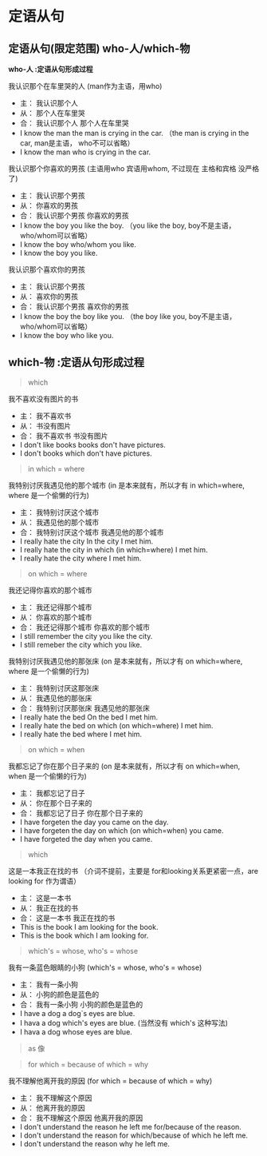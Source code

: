 # 定语从句

## 定语从句(限定范围) who-人/which-物

**who-人 :定语从句形成过程**

我认识那个在车里哭的人 (man作为主语，用who)

* 主： 我认识那个人
* 从： 那个人在车里哭
* 合： 我认识那个人 那个人在车里哭
* I know the man   the man is crying in the car. （the man is crying in the car, man是主语， who不可以省略）
* I know the man who is crying in the car.

我认识那个你喜欢的男孩 (主语用who 宾语用whom, 不过现在 主格和宾格 没严格了)

* 主： 我认识那个男孩
* 从： 你喜欢的男孩
* 合： 我认识那个男孩   你喜欢的男孩
* I know the boy    you like the boy. （you like the boy, boy不是主语，who/whom可以省略）
* I know the boy who/whom you like. 
* I know the boy you like.

我认识那个喜欢你的男孩

* 主： 我认识那个男孩
* 从： 喜欢你的男孩
* 合： 我认识那个男孩   喜欢你的男孩
* I know the boy    the boy like you. （the boy like you, boy不是主语，who/whom可以省略）
* I know the boy who like you. 


## **which-物 :定语从句形成过程**

> which

我不喜欢没有图片的书

* 主： 我不喜欢书
* 从： 书没有图片
* 合： 我不喜欢书 书没有图片
* I don't like books   books don't have pictures.
* I don't books which don't have pictures.

> in which = where

我特别讨厌我遇见他的那个城市 (in 是本来就有，所以才有 in which=where, where 是一个偷懒的行为)

* 主： 我特别讨厌这个城市
* 从： 我遇见他的那个城市
* 合： 我特别讨厌这个城市   我遇见他的那个城市
* I really hate the city  In the city I met him.
* I really hate the city in which (in which=where) I met him.
* I really hate the city where I met him.

> on which = where

我还记得你喜欢的那个城市

* 主： 我还记得那个城市
* 从： 你喜欢的那个城市
* 合： 我还记得那个城市   你喜欢的那个城市
* I still remember the city    you like the city.
* I still remeber the city which you like.

我特别讨厌我遇见他的那张床 (on 是本来就有，所以才有 on which=where, where 是一个偷懒的行为)

* 主： 我特别讨厌这那张床
* 从： 我遇见他的那张床
* 合： 我特别讨厌那张床   我遇见他的那张床
* I really hate the bed  On the bed I met him.
* I really hate the bed on which (on which=where) I met him.
* I really hate the bed where I met him.

> on which = when

我都忘记了你在那个日子来的 (on 是本来就有，所以才有 on which=when, when 是一个偷懒的行为)

* 主： 我都忘记了日子
* 从： 你在那个日子来的
* 合： 我都忘记了日子   你在那个日子来的
* I have forgeten the day    you came on the day.
* I have forgeten the day on which (on which=when) you came.
* I have forgeted the day when you came.

> which 

这是一本我正在找的书 （介词不提前，主要是 for和looking关系更紧密一点，are looking for 作为谓语）

* 主： 这是一本书
* 从： 我正在找的书
* 合： 这是一本书  我正在找的书
* This is the book     I am looking for the book.
* This is the book which I am looking for.

> which's = whose, who's = whose

我有一条蓝色眼睛的小狗 (which's = whose, who's = whose)

* 主： 我有一条小狗
* 从： 小狗的颜色是蓝色的
* 合： 我有一条小狗   小狗的颜色是蓝色的
* I have a dog    a dog`s eyes are blue.
* I hava a dog which's eyes are blue.  (当然没有 which's 这种写法)
* I hava a dog whose eyes are blue.

> as 像

> for which = because of which = why

我不理解他离开我的原因 (for which = because of which = why)

* 主： 我不理解这个原因
* 从： 他离开我的原因
* 合： 我不理解这个原因   他离开我的原因
* I don't understand the reason    he left me  for/because of   the reason.
* I don't understand the reason  for which/because of which    he left me.
* I don't understand the reason why he left me.
